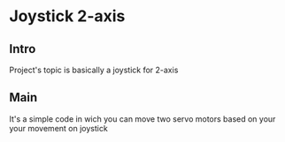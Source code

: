 # Joystick 2-axis
## Intro
Project's topic is basically a joystick for 2-axis
## Main
It's a simple code in wich you can move two servo motors based on your your movement on joystick

